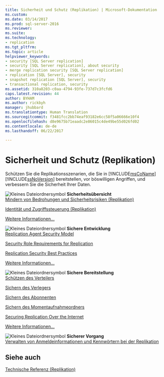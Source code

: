 ```yaml
---
title: Sicherheit und Schutz (Replikation) | Microsoft-Dokumentation
ms.custom: 
ms.date: 03/14/2017
ms.prod: sql-server-2016
ms.reviewer: 
ms.suite: 
ms.technology:
- replication
ms.tgt_pltfrm: 
ms.topic: article
helpviewer_keywords:
- security [SQL Server replication]
- security [SQL Server replication], about security
- merge replication security [SQL Server replication]
- replication [SQL Server], security
- snapshot replication [SQL Server], security
- transactional replication, security
ms.assetid: 310a8203-c0aa-4794-93fe-737d7c3fcfd6
caps.latest.revision: 44
author: BYHAM
ms.author: rickbyh
manager: jhubbard
ms.translationtype: Human Translation
ms.sourcegitcommit: f3481fcc2bb74eaf93182e6cc58f5a06666e10f4
ms.openlocfilehash: d8e9675b71eaadc2e86015c4de49be55d026fd02
ms.contentlocale: de-de
ms.lasthandoff: 06/22/2017

---
```

# <a name="security-and-protection-replication"></a>Sicherheit und Schutz (Replikation)
  Schützen Sie die Replikationsszenarien, die Sie in [!INCLUDE[msCoName](../../../includes/msconame-md.md)] [!INCLUDE[ssNoVersion](../../../includes/ssnoversion-md.md)] bereitstellen, vor böswilligen Angriffen, und verbessern Sie die Sicherheit Ihrer Daten.  
  
 ![Kleines Dateiordnersymbol](../../../analysis-services/media/filefolder-small.png "Small File Folder Icon") **Sicherheitsübersicht**  
 [Mindern von Bedrohungen und Sicherheitsrisiken &#40;Replikation&#41;](../../../relational-databases/replication/security/threat-and-vulnerability-mitigation-replication.md)  
  
 [Identität und Zugriffssteuerung &#40;Replikation&#41;](../../../relational-databases/replication/security/identity-and-access-control-replication.md)  
  
 [Weitere Informationen…](../../../relational-databases/replication/security/security-overview-replication.md)  
  
 ![Kleines Dateiordnersymbol](../../../analysis-services/media/filefolder-small.png "Small File Folder Icon") **Sichere Entwicklung**  
 [Replication Agent Security Model](../../../relational-databases/replication/security/replication-agent-security-model.md)  
  
 [Security Role Requirements for Replication](../../../relational-databases/replication/security/security-role-requirements-for-replication.md)  
  
 [Replication Security Best Practices](../../../relational-databases/replication/security/replication-security-best-practices.md)  
  
 [Weitere Informationen…](../../../relational-databases/replication/security/secure-development-replication.md)  
  
 ![Kleines Dateiordnersymbol](../../../analysis-services/media/filefolder-small.png "Small File Folder Icon") **Sichere Bereitstellung**  
 [Schützen des Verteilers](../../../relational-databases/replication/security/secure-the-distributor.md)  
  
 [Sichern des Verlegers](../../../relational-databases/replication/security/secure-the-publisher.md)  
  
 [Sichern des Abonnenten](../../../relational-databases/replication/security/secure-the-subscriber.md)  
  
 [Sichern des Momentaufnahmeordners](../../../relational-databases/replication/security/secure-the-snapshot-folder.md)  
  
 [Securing Replication Over the Internet](../../../relational-databases/replication/security/securing-replication-over-the-internet.md)  
  
 [Weitere Informationen…](../../../relational-databases/replication/security/secure-deployment-replication.md)  
  
 ![Kleines Dateiordnersymbol](../../../analysis-services/media/filefolder-small.png "Small File Folder Icon") **Sicherer Vorgang**  
 [Verwalten von Anmeldeinformationen und Kennwörtern bei der Replikation](../../../relational-databases/replication/security/manage-logins-and-passwords-in-replication.md)  
  
## <a name="see-also"></a>Siehe auch  
 [Technische Referenz &#40;Replikation&#41;](../../../relational-databases/replication/technical-reference-replication.md)  
  
  
